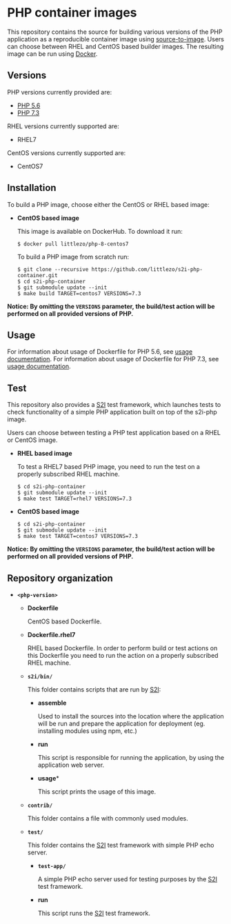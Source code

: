PHP container images
====================

This repository contains the source for building various versions of
the PHP application as a reproducible container image using
[source-to-image](https://github.com/kubesphere/s2ioperator).
Users can choose between RHEL and CentOS based builder images.
The resulting image can be run using [Docker](http://docker.io).

Versions
---------------
PHP versions currently provided are:
* [PHP 5.6](5.6)
* [PHP 7.3](7.3)

RHEL versions currently supported are:
* RHEL7

CentOS versions currently supported are:
* CentOS7


Installation
---------------
To build a PHP image, choose either the CentOS or RHEL based image:

*  **CentOS based image**

    This image is available on DockerHub. To download it run:

    ```
    $ docker pull littlezo/php-8-centos7
    ```

    To build a PHP image from scratch run:

    ```
    $ git clone --recursive https://github.com/littlezo/s2i-php-container.git
    $ cd s2i-php-container
    $ git submodule update --init
    $ make build TARGET=centos7 VERSIONS=7.3
    ```

**Notice: By omitting the `VERSIONS` parameter, the build/test action will be performed
on all provided versions of PHP.**


Usage
---------------------------------

For information about usage of Dockerfile for PHP 5.6,
see [usage documentation](5.6/README.md).
For information about usage of Dockerfile for PHP 7.3,
see [usage documentation](7.3/README.md).

Test
---------------------
This repository also provides a [S2I](https://github.com/kubesphere/s2ioperator) test framework,
which launches tests to check functionality of a simple PHP application built on top of the s2i-php image.

Users can choose between testing a PHP test application based on a RHEL or CentOS image.

*  **RHEL based image**

    To test a RHEL7 based PHP image, you need to run the test on a properly
    subscribed RHEL machine.

    ```
    $ cd s2i-php-container
    $ git submodule update --init
    $ make test TARGET=rhel7 VERSIONS=7.3
    ```

*  **CentOS based image**

    ```
    $ cd s2i-php-container
    $ git submodule update --init
    $ make test TARGET=centos7 VERSIONS=7.3
    ```

**Notice: By omitting the `VERSIONS` parameter, the build/test action will be performed
on all provided versions of PHP.**


Repository organization
------------------------
* **`<php-version>`**

    * **Dockerfile**

        CentOS based Dockerfile.

    * **Dockerfile.rhel7**

        RHEL based Dockerfile. In order to perform build or test actions on this
        Dockerfile you need to run the action on a properly subscribed RHEL machine.

    * **`s2i/bin/`**

        This folder contains scripts that are run by [S2I](https://github.com/kubesphere/s2ioperator):

        *   **assemble**

            Used to install the sources into the location where the application
            will be run and prepare the application for deployment (eg. installing
            modules using npm, etc.)

        *   **run**

            This script is responsible for running the application, by using the
            application web server.

        *   **usage***

            This script prints the usage of this image.

    * **`contrib/`**

        This folder contains a file with commonly used modules.

    * **`test/`**

        This folder contains the [S2I](https://github.com/kubesphere/s2ioperator)
        test framework with simple PHP echo server.

        * **`test-app/`**

            A simple PHP echo server used for testing purposes by the [S2I](https://github.com/kubesphere/s2ioperator) test framework.

        * **run**

            This script runs the [S2I](https://github.com/kubesphere/s2ioperator) test framework.

